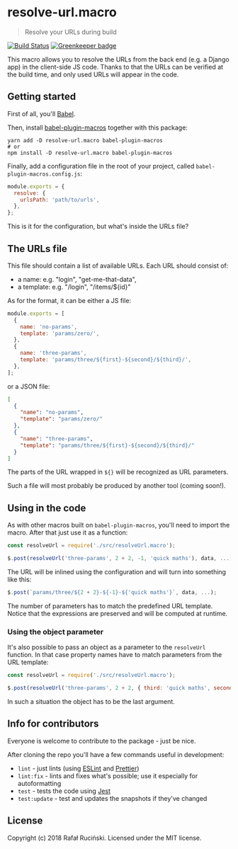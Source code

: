 # resolve-url.macro

> Resolve your URLs during build

[![Build Status](https://travis-ci.org/fatfisz/resolve-url.macro.svg?branch=master)](https://travis-ci.org/fatfisz/resolve-url.macro)
[![Greenkeeper badge](https://badges.greenkeeper.io/fatfisz/resolve-url.macro.svg)](https://greenkeeper.io/)

This macro allows you to resolve the URLs from the back end (e.g. a Django app) in the client-side JS code.
Thanks to that the URLs can be verified at the build time, and only used URLs will appear in the code.

## Getting started

First of all, you'll [Babel](https://github.com/babel/babel).

Then, install [babel-plugin-macros](https://github.com/kentcdodds/babel-plugin-macros) together with this package:
```shell
yarn add -D resolve-url.macro babel-plugin-macros
# or
npm install -D resolve-url.macro babel-plugin-macros
```

Finally, add a configuration file in the root of your project, called `babel-plugin-macros.config.js`:
```js
module.exports = {
  resolve: {
    urlsPath: 'path/to/urls',
  },
};
```

This is it for the configuration, but what's inside the URLs file?

## The URLs file

This file should contain a list of available URLs. Each URL should consist of:
- a name: e.g. "login", "get-me-that-data",
- a template: e.g. "/login", "/items/${id}"

As for the format, it can be either a JS file:
```js
module.exports = [
  {
    name: 'no-params',
    template: 'params/zero/',
  },
  {
    name: 'three-params',
    template: 'params/three/${first}-${second}/${third}/',
  },
];
```

or a JSON file:
```json
[
  {
    "name": "no-params",
    "template": "params/zero/"
  },
  {
    "name": "three-params",
    "template": "params/three/${first}-${second}/${third}/"
  }
]
```

The parts of the URL wrapped in `${}` will be recognized as URL parameters.

Such a file will most probably be produced by another tool (coming soon!).

## Using in the code

As with other macros built on `babel-plugin-macros`, you'll need to import the macro. After that just use it as a function:
```js
const resolveUrl = require('./src/resolveUrl.macro');

$.post(resolveUrl('three-params', 2 + 2, -1, 'quick maths'), data, ...);
```

The URL will be inlined using the configuration and will turn into something like this:
```js
$.post(`params/three/${2 + 2}-${-1}-${'quick maths'}`, data, ...);
```

The number of parameters has to match the predefined URL template. Notice that the expressions are preserved and will be computed at runtime.

### Using the object parameter

It's also possible to pass an object as a parameter to the `resolveUrl` function. In that case property names have to match parameters from the URL template:
```js
const resolveUrl = require('./src/resolveUrl.macro');

$.post(resolveUrl('three-params', 2 + 2, { third: 'quick maths', second: -1 }), data, ...);
```

In such a situation the object has to be the last argument.

## Info for contributors

Everyone is welcome to contribute to the package - just be nice.

After cloning the repo you'll have a few commands useful in development:
* `lint` - just lints (using [ESLint](https://github.com/eslint/eslint) and [Prettier](https://github.com/prettier/prettier))
* `lint:fix` - lints and fixes what's possible; use it especially for autoformatting
* `test` - tests the code using [Jest](https://github.com/facebook/jest)
* `test:update` - test and updates the snapshots if they've changed

## License

Copyright (c) 2018 Rafał Ruciński. Licensed under the MIT license.
